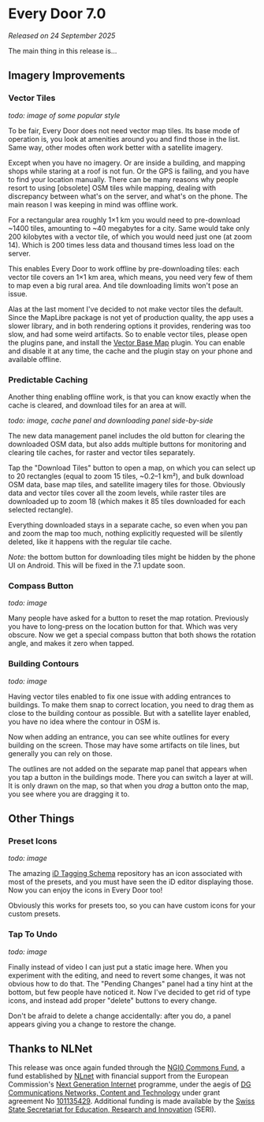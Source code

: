 # Every Door 7.0

_Released on 24 September 2025_

The main thing in this release is...

## Imagery Improvements

### Vector Tiles

_todo: image of some popular style_

To be fair, Every Door does not need vector map tiles. Its base mode of operation is,
you look at amenities around you and find those in the list. Same way, other modes
often work better with a satellite imagery.

Except when you have no imagery. Or are inside a building, and mapping shops while staring
at a roof is not fun. Or the GPS is failing, and you have to find your location manually.
There can be many reasons why people resort to using [obsolete] OSM tiles while mapping,
dealing with discrepancy between what's on the server, and what's on the phone. The main
reason I was keeping in mind was offline work.

For a rectangular area roughly 1×1 km you would need to pre-download ~1400 tiles,
amounting to ~40 megabytes for a city. Same would take only 200 kilobytes with a vector
tile, of which you would need just one (at zoom 14). Which is 200 times less data and
thousand times less load on the server.

This enables Every Door to work offline by pre-downloading tiles: each vector tile covers
an 1×1 km area, which means, you need very few of them to map even a big rural area.
And tile downloading limits won't pose an issue.

Alas at the last moment I've decided to not make vector tiles the default. Since the
MapLibre package is not yet of production quality, the app uses a slower library, and
in both rendering options it provides, rendering was too slow, and had some weird artifacts.
So to enable vector tiles, please open the plugins pane, and install the
[Vector Base Map](https://plugins.every-door.app/vector_base) plugin. You can enable and
disable it at any time, the cache and the plugin stay on your phone and available offline.

### Predictable Caching

Another thing enabling offline work, is that you can know exactly when the cache is cleared,
and download tiles for an area at will.

_todo: image, cache panel and downloading panel side-by-side_

The new data management panel includes the old button for clearing the downloaded OSM data,
but also adds multiple buttons for monitoring and clearing tile caches, for raster and vector
tiles separately.

Tap the "Download Tiles" button to open a map, on which you can select up to 20 rectangles
(equal to zoom 15 tiles, ~0.2–1 km²), and bulk download OSM data, base map tiles, and satellite
imagery tiles for those. Obviously data and vector tiles cover all the zoom levels, while
raster tiles are downloaded up to zoom 18 (which makes it 85 tiles downloaded for each selected
rectangle).

Everything downloaded stays in a separate cache, so even when you pan and zoom the map too much,
nothing explicitly requested will be silently deleted, like it happens with the regular
tile cache.

_Note:_ the bottom button for downloading tiles might be hidden by the phone UI on Android.
This will be fixed in the 7.1 update soon.

### Compass Button

_todo: image_

Many people have asked for a button to reset the map rotation. Previously you have to
long-press on the location button for that. Which was very obscure. Now we get
a special compass button that both shows the rotation angle, and makes it zero
when tapped.

### Building Contours

_todo: image_

Having vector tiles enabled to fix one issue with adding entrances to buildings.
To make them snap to correct location, you need to drag them as close to the building
contour as possible. But with a satellite layer enabled, you have no idea where the
contour in OSM is.

Now when adding an entrance, you can see white outlines for every building on the screen.
Those may have some artifacts on tile lines, but generally you can rely on those.

The outlines are not added on the separate map panel that appears when you tap a button
in the buildings mode. There you can switch a layer at will. It is only drawn on the map,
so that when you _drag_ a button onto the map, you see where you are dragging it to.

## Other Things

### Preset Icons

_todo: image_

The amazing [iD Tagging Schema](https://github.com/openstreetmap/id-tagging-schema)
repository has an icon associated with most of the presets, and you must have seen
the iD editor displaying those. Now you can enjoy the icons in Every Door too!

Obviously this works for presets too, so you can have custom icons for your custom presets.

### Tap To Undo

_todo: image_

Finally instead of video I can just put a static image here. When you experiment with
the editing, and need to revert some changes, it was not obvious how to do that.
The "Pending Changes" panel had a tiny hint at the bottom, but few people have noticed it.
Now I've decided to get rid of type icons, and instead add proper "delete" buttons
to every change.

Don't be afraid to delete a change accidentally: after you do, a panel appears giving
you a change to restore the change.

## Thanks to NLNet

This release was once again
funded through the [NGI0 Commons Fund](https://nlnet.nl/commonsfund), a fund
established by [NLnet](https://nlnet.nl) with financial support from the
European Commission's [Next Generation Internet](https://ngi.eu) programme,
under the aegis of
[DG Communications Networks, Content and Technology](https://commission.europa.eu/about-european-commission/departments-and-executive-agencies/communications-networks-content-and-technology_en)
under grant agreement No [101135429](https://cordis.europa.eu/project/id/101135429).
Additional funding is made available by the
[Swiss State Secretariat for Education, Research and Innovation](https://www.sbfi.admin.ch/sbfi/en/home.html) (SERI).
